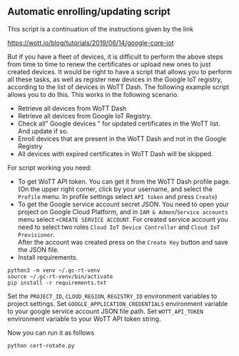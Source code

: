 ## Automatic enrolling/updating script

This script is a continuation of the instructions given by the link

https://wott.io/blog/tutorials/2019/06/14/google-core-iot 

But if you have a fleet of devices, it is difficult to perform the above steps from time to time to renew the certificates or upload new ones to just created devices.
It would be right to have a script that allows you to perform all these tasks, as well as register new devices in the Google IoT registry, according to the list of devices in WoTT Dash.
The following example script allows you to do this. This works in the following scenario.

- Retrieve all devices from WoTT Dash
- Retrieve all devices from Google IoT Registry.
- Check all" Google devices " for updated certificates in the WoTT list. And update if so.
- Enroll devices that are present in the WoTT Dash and not in the Google Registry  
- All devices with expired certificates in WoTT Dash will be skipped.
  
For script working you need:

- To get WoTT API token. You can get it from the WoTT Dash profile page. (On the upper right corner, click by your username, and select the `Profile` menu. In profile settings select `API token` and press `Create`)
- To get the Google service account secret JSON. You need to open your project on Google Cloud Platform, and in `IAM & Admon`/`Service accounts` menu select `+CREATE SERVICE ACCOUNT`. For created service account you need to select two roles `Cloud IoT Device Controller` and `Cloud IoT Provisioner`.  
  After the account was created press on the `Create Key` button and save the JSON file.
- Install requirements.

```shell
python3 -m venv ~/.gc-rt-venv
source ~/.gc-rt-venv/bin/activate
pip install -r requirements.txt
```

Set the `PROJECT_ID`, `CLOUD_REGION`, `REGISTRY_ID` environment variables to project settings. 
Set `GOOGLE_APPLICATION_CREDENTIALS` environment variable to your google service account JSON file path.
Set `WOTT_API_TOKEN` environment variable to your WoTT API token string. 
  
Now you can run it as follows  
```
python cert-rotate.py
```  
